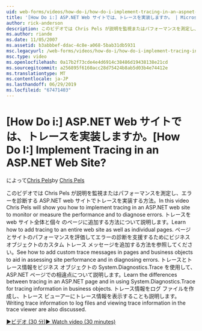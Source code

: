 ```yaml
---
uid: web-forms/videos/how-do-i/how-do-i-implement-tracing-in-an-aspnet-web-site
title: '[How Do i:] ASP.NET Web サイトでは、トレースを実装しますか。 | Microsoft Docs'
author: rick-anderson
description: このビデオでは Chris Pels が説明を監視またはパフォーマンスを測定し、エラーを診断する ASP.NET web サイトでトレースを実装する方法。
ms.author: riande
ms.date: 11/05/2007
ms.assetid: b3abbbef-ddac-4c8e-a068-5bab31db5931
msc.legacyurl: /web-forms/videos/how-do-i/how-do-i-implement-tracing-in-an-aspnet-web-site
msc.type: video
ms.openlocfilehash: 0a17b2f73cde4e4d6914c38486d19438138e21cd
ms.sourcegitcommit: a256895f6160acc28d75424b8ab5d03b4e74412e
ms.translationtype: MT
ms.contentlocale: ja-JP
ms.lasthandoff: 06/29/2019
ms.locfileid: "67471403"
---
```

# <a name="how-do-i--implement-tracing-in-an-aspnet-web-site"></a><span data-ttu-id="2f189-104">[How Do i:] ASP.NET Web サイトでは、トレースを実装しますか。</span><span class="sxs-lookup"><span data-stu-id="2f189-104">[How Do I:]  Implement Tracing in an ASP.NET Web Site?</span></span>

<span data-ttu-id="2f189-105">によって[Chris Pels](https://twitter.com/chrispels)</span><span class="sxs-lookup"><span data-stu-id="2f189-105">by [Chris Pels](https://twitter.com/chrispels)</span></span>

<span data-ttu-id="2f189-106">このビデオでは Chris Pels が説明を監視またはパフォーマンスを測定し、エラーを診断する ASP.NET web サイトでトレースを実装する方法。</span><span class="sxs-lookup"><span data-stu-id="2f189-106">In this video Chris Pels will show you how to implement tracing in an ASP.NET web site to monitor or measure the performance and to diagnose errors.</span></span> <span data-ttu-id="2f189-107">トレースを web サイト全体と個々 のページに追加する方法について説明します。</span><span class="sxs-lookup"><span data-stu-id="2f189-107">Learn how to add tracing to an entire web site as well as individual pages.</span></span> <span data-ttu-id="2f189-108">ページとサイトのパフォーマンスを評価してエラーの診断を支援するためにビジネス オブジェクトのカスタム トレース メッセージを追加する方法を参照してください。</span><span class="sxs-lookup"><span data-stu-id="2f189-108">See how to add custom trace messages in pages and business objects to aid in assessing site performance and in diagnosing errors.</span></span> <span data-ttu-id="2f189-109">トレースとトレース情報をビジネス オブジェクトの System.Diagnostics.Trace を使用して、ASP.NET ページでの相違点について説明します。</span><span class="sxs-lookup"><span data-stu-id="2f189-109">Learn the differences between tracing in an ASP.NET page and in using System.Diagnostics.Trace for tracing information in business objects.</span></span> <span data-ttu-id="2f189-110">トレース情報をログ ファイルを作成し、トレース ビューアーにトレース情報を表示することも説明します。</span><span class="sxs-lookup"><span data-stu-id="2f189-110">Writing trace information to log files and viewing trace information in the trace viewer are also discussed.</span></span>

[<span data-ttu-id="2f189-111">&#9654;ビデオ (30 分)</span><span class="sxs-lookup"><span data-stu-id="2f189-111">&#9654; Watch video (30 minutes)</span></span>](https://channel9.msdn.com/Blogs/ASP-NET-Site-Videos/how-do-i-implement-tracing-in-an-aspnet-web-site)
